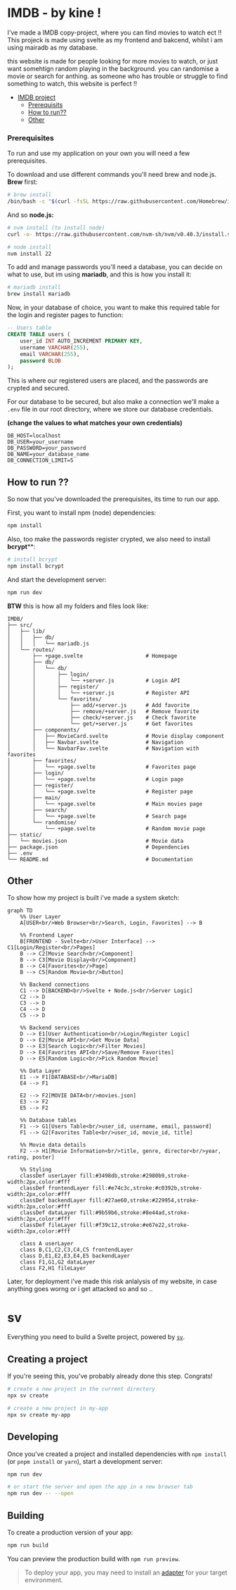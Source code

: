 # IMDB - by kine !

I've made a IMDB copy-project, where you can find movies to watch ect !! This projeck is made using svelte as my frontend and bakcend, whilst i am using mairadb as my database. 

this website is made for people looking for more movies to watch, or just want somehtign random playing in the background. you can randomise a movie or search for anthing. as someone who has trouble or struggle to find something to watch, this website is perfect !! 

- [IMDB project](#IMDB-project)
  - [Prerequisits](#prerequisits)
  - [How to run??](#how-to-run-)
  - [Other](#other)

    


### Prerequisites
To run and use my application on your own you will need a few prerequisites.

To download and use different commands you'll need brew and node.js. **Brew** first:


```bash
# brew install
/bin/bash -c "$(curl -fsSL https://raw.githubusercontent.com/Homebrew/install/HEAD/install.sh)"
```

And so **node.js:**
```bash
# nvm install (to install node)
curl -o- https://raw.githubusercontent.com/nvm-sh/nvm/v0.40.3/install.sh | bash
```

```bash
# node install
nvm install 22
```

To add and manage passwords you'll need a database, you can decide on what to use, but im using **mariadb**, and this is how you install it:

```bash
# mariadb install 
brew install mariadb
```

Now, in your database of choice, you want to make this required table for the login and register pages to function:

```sql
-- Users table
CREATE TABLE users (
    user_id INT AUTO_INCREMENT PRIMARY KEY,
    username VARCHAR(255),
    email VARCHAR(255),
    password BLOB
);
```

This is where our registered users are placed, and the passwords are crypted and secured. 

For our database to be secured, but also make a connection we'll make a `.env` file in our root directory, where we store our database credentials. 

**(change the values to what matches your own credentials)**

```env
DB_HOST=localhost
DB_USER=your_username
DB_PASSWORD=your_password
DB_NAME=your_database_name
DB_CONNECTION_LIMIT=5
```

## How to run ?? 

So now that you've downloaded the prerequisites, its time to run our app. 

First, you want to install npm (node) dependencies: 

```bash
npm install 
```
Also, too make the passwords register crypted, we also need to install **bcrypt****:

```bash
# install bcrypt
npm install bcrypt
```

And start the development server:

```bash
npm run dev 
```

**BTW** this is how all my folders and files look like: 

```src
IMDB/
├── src/
│   ├── lib/
│   │   ├── db/
│   │   │   └── mariadb.js     
│   └── routes/
│       ├── +page.svelte                    # Homepage
│       ├── db/
│       │   └── db/
│       │       ├── login/
│       │       │   └── +server.js          # Login API
│       │       ├── register/
│       │       │   └── +server.js          # Register API
│       │       └── favorites/
│       │           ├── add/+server.js      # Add favorite
│       │           ├── remove/+server.js   # Remove favorite
│       │           ├── check/+server.js    # Check favorite
│       │           └── get/+server.js      # Get favorites
│       ├── components/
│       │   ├── MovieCard.svelte            # Movie display component
│       │   ├── Navbar.svelte               # Navigation
│       │   └── NavbarFav.svelte            # Navigation with favorites
│       ├── favorites/
│       │   └── +page.svelte                # Favorites page
│       ├── login/
│       │   └── +page.svelte                # Login page
│       ├── register/
│       │   └── +page.svelte                # Register page
│       ├── main/
│       │   └── +page.svelte                # Main movies page
│       ├── search/
│       │   └── +page.svelte                # Search page
│       └── randomise/
│           └── +page.svelte                # Random movie page
├── static/
│   └── movies.json                         # Movie data
├── package.json                            # Dependencies
├── .env 
└── README.md                               # Documentation
```

## Other 

To show how my project is built i've made a system sketch: 

```mermaid
graph TD
    %% User Layer
    A[USER<br/>Web Browser<br/>Search, Login, Favorites] --> B

    %% Frontend Layer
    B[FRONTEND - Svelte<br/>User Interface] --> C1[Login/Register<br/>Pages]
    B --> C2[Movie Search<br/>Component]
    B --> C3[Movie Display<br/>Component]
    B --> C4[Favorites<br/>Page]
    B --> C5[Random Movie<br/>Button]

    %% Backend connections
    C1 --> D[BACKEND<br/>Svelte + Node.js<br/>Server Logic]
    C2 --> D
    C3 --> D
    C4 --> D
    C5 --> D

    %% Backend services
    D --> E1[User Authentication<br/>Login/Register Logic]
    D --> E2[Movie API<br/>Get Movie Data]
    D --> E3[Search Logic<br/>Filter Movies]
    D --> E4[Favorites API<br/>Save/Remove Favorites]
    D --> E5[Random Logic<br/>Pick Random Movie]

    %% Data Layer
    E1 --> F1[DATABASE<br/>MariaDB]
    E4 --> F1
    
    E2 --> F2[MOVIE DATA<br/>movies.json]
    E3 --> F2
    E5 --> F2

    %% Database tables
    F1 --> G1[Users Table<br/>user_id, username, email, password]
    F1 --> G2[Favorites Table<br/>user_id, movie_id, title]

    %% Movie data details
    F2 --> H1[Movie Information<br/>title, genre, director<br/>year, rating, poster]

    %% Styling
    classDef userLayer fill:#3498db,stroke:#2980b9,stroke-width:2px,color:#fff
    classDef frontendLayer fill:#e74c3c,stroke:#c0392b,stroke-width:2px,color:#fff
    classDef backendLayer fill:#27ae60,stroke:#229954,stroke-width:2px,color:#fff
    classDef dataLayer fill:#9b59b6,stroke:#8e44ad,stroke-width:2px,color:#fff
    classDef fileLayer fill:#f39c12,stroke:#e67e22,stroke-width:2px,color:#fff

    class A userLayer
    class B,C1,C2,C3,C4,C5 frontendLayer
    class D,E1,E2,E3,E4,E5 backendLayer
    class F1,G1,G2 dataLayer
    class F2,H1 fileLayer
```

Later, for deployment i've made this risk anlalysis of my website, in case anything goes worng or i get attacked so and so ..











# sv

Everything you need to build a Svelte project, powered by [`sv`](https://github.com/sveltejs/cli).

## Creating a project

If you're seeing this, you've probably already done this step. Congrats!

```bash
# create a new project in the current directory
npx sv create

# create a new project in my-app
npx sv create my-app
```

## Developing

Once you've created a project and installed dependencies with `npm install` (or `pnpm install` or `yarn`), start a development server:

```bash
npm run dev

# or start the server and open the app in a new browser tab
npm run dev -- --open
```

## Building

To create a production version of your app:

```bash
npm run build
```

You can preview the production build with `npm run preview`.

> To deploy your app, you may need to install an [adapter](https://svelte.dev/docs/kit/adapters) for your target environment.
